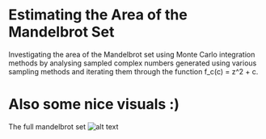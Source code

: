 # Estimating the Area of the Mandelbrot Set
Investigating the area of the Mandelbrot set using Monte Carlo integration methods by analysing sampled complex numbers generated using various sampling methods and iterating them through the function f_c(c) = z^2 + c.

# Also some nice visuals :)

The full mandelbrot set
![alt text](Images/overview.png)



